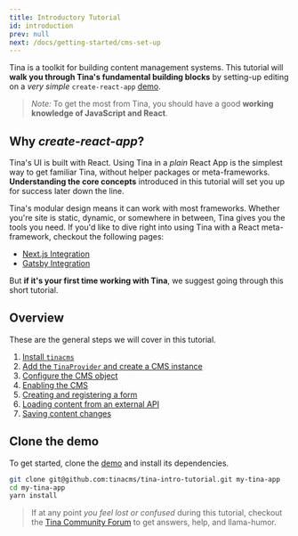 ```yaml
---
title: Introductory Tutorial
id: introduction
prev: null
next: /docs/getting-started/cms-set-up
---
```


Tina is a toolkit for building content management systems. This tutorial will **walk you through Tina's fundamental building blocks** by setting-up editing on a _very simple_ `create-react-app` [demo](https://github.com/tinacms/tina-intro-tutorial).

> _Note:_ To get the most from Tina, you should have a good **working knowledge of JavaScript and React**.

## Why _create-react-app_?

Tina's UI is built with React. Using Tina in a _plain_ React App is the simplest way to get familiar Tina, without helper packages or meta-frameworks. **Understanding the core concepts** introduced in this tutorial will set you up for success later down the line.

Tina's modular design means it can work with most frameworks. Whether you're site is static, dynamic, or somewhere in between, Tina gives you the tools you need. If you'd like to dive right into using Tina with a React meta-framework, checkout the following pages:

- [Next.js Integration](/docs/integrations/nextjs)
- [Gatsby Integration](/docs/integrations/gatsby)

But **if it's your first time working with Tina**, we suggest going through this short tutorial.

## Overview

These are the general steps we will cover in this tutorial.

1. [Install `tinacms`](/docs/getting-started/cms-set-up#install-tinacms)
2. [Add the `TinaProvider` and create a CMS instance](/docs/getting-started/cms-set-up#add-tinaprovider-create-a-cms-instance)
3. [Configure the CMS object](/docs/getting-started/cms-set-up#configure-the-cms-object)
4. [Enabling the CMS](/docs/getting-started/cms-set-up#enabling-the-cms)
5. [Creating and registering a form](/docs/getting-started/edit-content#create--register-a-form)
6. [Loading content from an external API](/docs/getting-started/backends#loading-content-from-an-external-api)
7. [Saving content changes](/docs/getting-started/backends#saving-content)

## Clone the demo

To get started, clone the [demo](https://github.com/tinacms/tina-intro-tutorial) and install its dependencies.

```bash
git clone git@github.com:tinacms/tina-intro-tutorial.git my-tina-app
cd my-tina-app
yarn install
```

> If at any point _you feel lost or confused_ during this tutorial, checkout the [Tina Community Forum](https://community.tinacms.org/) to get answers, help, and llama-humor.
